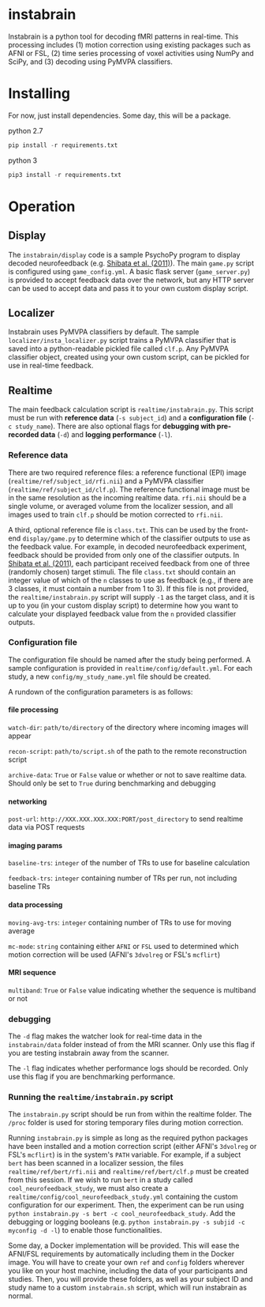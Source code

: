 # instabrain
Instabrain is a python tool for decoding fMRI patterns in real-time. This processing includes (1) motion correction using existing packages such as AFNI or FSL, (2) time series processing of voxel activities using NumPy and SciPy, and (3) decoding using PyMVPA classifiers.

# Installing
For now, just install dependencies. Some day, this will be a package.

python 2.7
```python
pip install -r requirements.txt
```
python 3
```python
pip3 install -r requirements.txt
```

# Operation

## Display

The `instabrain/display` code is a sample PsychoPy program to display decoded neurofeedback (e.g. [Shibata et al. (2011)](https://www.ncbi.nlm.nih.gov/pubmed/22158821)). The main `game.py` script is configured using `game_config.yml`. A basic flask server (`game_server.py`) is provided to accept feedback data over the network, but any HTTP server can be used to accept data and pass it to your own custom display script.

## Localizer

Instabrain uses PyMVPA classifiers by default. The sample `localizer/insta_localizer.py` script trains a PyMVPA classifier that is saved into a python-readable pickled file called `clf.p`. Any PyMVPA classifier object, created using your own custom script, can be pickled for use in real-time feedback.

## Realtime

The main feedback calculation script is `realtime/instabrain.py`. This script must be run with __reference data__ (`-s subject_id`) and a __configuration file__ (`-c study_name`). There are also optional flags for __debugging with pre-recorded data__ (`-d`) and __logging performance__ (`-l`).

### Reference data

There are two required reference files: a reference functional (EPI) image (`realtime/ref/subject_id/rfi.nii`) and a PyMVPA classifier (`realtime/ref/subject_id/clf.p`). The reference functional image must be in the same resolution as the incoming realtime data. `rfi.nii` should be a single volume, or averaged volume from the localizer session, and all images used to train `clf.p` should be motion corrected to `rfi.nii`.

A third, optional reference file is `class.txt`. This can be used by the front-end `display/game.py` to determine which of the classifier outputs to use as the feedback value. For example, in decoded neurofeedback experiment, feedback should be provided from only one of the classifier outputs. In [Shibata et al. (2011)](https://www.ncbi.nlm.nih.gov/pubmed/22158821), each participant received feedback from one of three (randomly chosen) target stimuli. The file `class.txt` should contain an integer value of which of the `n` classes to use as feedback (e.g., if there are 3 classes, it must contain a number from 1 to 3). If this file is not provided, the `realtime/instabrain.py` script will supply `-1` as the target class, and it is up to you (in your custom display script) to determine how you want to calculate your displayed feedback value from the `n` provided classifier outputs.

### Configuration file

The configuration file should be named after the study being performed. A sample configuration is provided in `realtime/config/default.yml`. For each study, a new `config/my_study_name.yml` file should be created.

A rundown of the configuration parameters is as follows:

#### file processing
`watch-dir`: `path/to/directory` of the directory where incoming images will appear

`recon-script`: `path/to/script.sh` of the path to the remote reconstruction script

`archive-data`: `True` or `False` value or whether or not to save realtime data. Should only be set to `True` during benchmarking and debugging

#### networking
`post-url`: `http://XXX.XXX.XXX.XXX:PORT/post_directory` to send realtime data via POST requests

#### imaging params
`baseline-trs`: `integer` of the number of TRs to use for baseline calculation

`feedback-trs`: `integer` containing number of TRs per run, not including baseline TRs

#### data processing

`moving-avg-trs`: `integer` containing number of TRs to use for moving average

`mc-mode`: `string` containing either `AFNI` or `FSL` used to determined which motion correction will be used (AFNI's `3dvolreg` or FSL's `mcflirt`)

#### MRI sequence
`multiband`: `True` or `False` value indicating whether the sequence is multiband or not

### debugging
The `-d` flag makes the watcher look for real-time data in the `instabrain/data` folder instead of from the MRI scanner. Only use this flag if you are testing instabrain away from the scanner.

The `-l` flag indicates whether performance logs should be recorded. Only use this flag if you are benchmarking performance.

### Running the `realtime/instabrain.py` script

The `instabrain.py` script should be run from within the realtime folder. The `/proc` folder is used for storing temporary files during motion correction.

Running `instabrain.py` is simple as long as the required python packages have been installed and a motion correction script (either AFNI's `3dvolreg` or FSL's `mcflirt`) is in the system's `PATH` variable. For example, if a subject `bert` has been scanned in a localizer session, the files `realtime/ref/bert/rfi.nii` and `realtime/ref/bert/clf.p` must be created from this session. If we wish to run `bert` in a study called `cool_neurofeedback_study`, we must also create a `realtime/config/cool_neurofeedback_study.yml` containing the custom configuration for our experiment. Then, the experiment can be run using `python instabrain.py -s bert -c cool_neurofeedback_study`. Add the debugging or logging booleans (e.g. `python instabrain.py -s subjid -c myconfig -d -l`) to enable those functionalities.

Some day, a Docker implementation will be provided. This will ease the AFNI/FSL requirements by automatically including them in the Docker image. You will have to create your own `ref` and `config` folders wherever you like on your host machine, including the data of your participants and studies. Then, you will provide these folders, as well as your subject ID and study name to a custom `instabrain.sh` script, which will run instabrain as normal.
